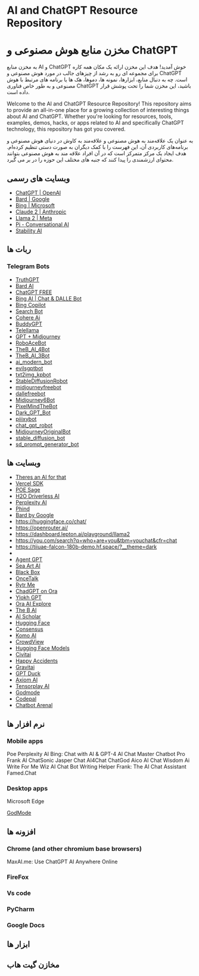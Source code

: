 # AI and ChatGPT Resource Repository
# مخزن منابع هوش مصنوعی و ChatGPT
به مخزن منابع AI و ChatGPT خوش آمدید! هدف این مخزن ارائه یک مکان همه کاره برای مجموعه ای رو به رشد از چیزهای جالب در مورد هوش مصنوعی و ChatGPT است. چه به دنبال منابع، ابزارها، نمونه ها، دموها، هک ها یا برنامه های مرتبط با هوش مصنوعی و به طور خاص فناوری ChatGPT باشید، این مخزن شما را تحت پوشش قرار داده است.

Welcome to the AI and ChatGPT Resource Repository! This repository aims to provide an all-in-one place for a growing collection of interesting things about AI and ChatGPT. Whether you're looking for resources, tools, examples, demos, hacks, or apps related to AI and specifically ChatGPT technology, this repository has got you covered.

به عنوان یک علاقه‌مند به هوش مصنوعی و علاقه‌مند به کاوش در دنیای هوش مصنوعی و برنامه‌های کاربردی آن، این فهرست را با کمک دیگران به صورت دستی تنظیم کرده‌ام. هدف ایجاد یک مرکز متمرکز است که در آن افراد علاقه مند به هوش مصنوعی بتوانند محتوای ارزشمندی را پیدا کنند که جنبه های مختلف این حوزه را در بر می گیرد.
## وبسایت های رسمی

- [ChatGPT | OpenAI](https://openai.com/chatgpt)
- [Bard | Google ](https://bard.google.com/)
- [Bing | Microsoft ](https://www.bing.com/?/ai)
- [Claude 2 | Anthropic ](https://www.anthropic.com/index/claude-2)
- [Llama 2 | Meta ](https://ai.meta.com/llama/#download-the-model)
- [Pi - Conversational AI](https://pi.ai/talk)
- [Stability AI](https://stability.ai/)
## ربات ها
### Telegram Bots
- [TruthGPT](https://t.me/xtelegpt_bot)
- [Bard AI](https://t.me/bard_kpbot) 
- [ChatGPT FREE](https://t.me/OPENAl_ChatGPT_bot)
- [Bing AI | Chat & DALLE Bot](https://t.me/chatgpt4_megabot)
- [Bing Copilot](https://t.me/askbingbot)
- [Search Bot](https://t.me/ribot)
- [Cohere Ai](https://t.me/askprobot)  
- [BuddyGPT](https://t.me/BuddyGPTBot)
- [Telellama](https://t.me/telellamabot)
- [GPT + Midjourney](https://t.me/chatsgpts_bot)
- [RoboAceBot](https://t.me/RoboAceBot)
- [TheB_AI_4Bot](https://t.me/TheB_AI_4Bot)
- [TheB_AI_3Bot](https://t.me/TheB_AI_3Bot)  
- [ai_modern_bot](https://t.me/ai_modern_bot)
- [evilsgptbot](https://t.me/evilsgptbot)
- [txt2img_kpbot](https://t.me/txt2img_kpbot)
- [StableDiffusionRobot](https://t.me/StableDiffusionRobot) 
- [midjourneyfreebot](https://t.me/midjourneyfreebot)
- [dallefreebot](https://t.me/dallefreebot)
- [Midjourney6Bot](https://t.me/Midjourney6Bot)
- [PixelMindTheBot](https://t.me/PixelMindTheBot)
- [Dark_GPT_Bot](https://t.me/Dark_GPT_Bot)
- [piiixybot](https://t.me/piiixybot)
- [chat_gpt_robot](https://t.me/chat_gpt_robot)
- [MidjourneyOriginalBot](https://t.me/MidjourneyOriginalBot)
- [stable_diffusion_bot](https://t.me/stable_diffusion_bot) 
- [sd_prompt_generator_bot](https://t.me/sd_prompt_generator_bot)

## وبسایت ها

- [Theres an AI for that](https://theresanaiforthat.com/)
- [Vercel SDK](https://sdk.vercel.ai/)
- [POE Sage](https://poe.com/Sage)
- [H2O Driverless AI](https://gpt.h2o.ai/?hp=chat&utm_source=h2o.ai&utm_medium=referral&utm_campaign=h2o-home-page-plg)
- [Perplexity AI](https://www.perplexity.ai/)
- [Phind](https://www.phind.com/)
- [Bard by Google](https://bard.google.com/)
- https://huggingface.co/chat/
- https://openrouter.ai/
- https://dashboard.lepton.ai/playground/llama2
- https://you.com/search?q=who+are+you&tbm=youchat&cfr=chat
- https://tiiuae-falcon-180b-demo.hf.space/?__theme=dark
- 
- [Agent GPT](https://agentgpt.reworkd.ai/agent?id=clm45eq0000npjq08w5ptcjru)
- [Sea Art AI](https://www.seaart.ai/home)
- [Black Box](https://www.useblackbox.io/search)  
- [OnceTalk](https://oncetalk.com/#/)
- [Rytr Me](https://app.rytr.me/create/file/64eb7ae0c5c98e2d6ea54091)
- [ChadGPT on Ora](https://ora.ai/teambots/chadgpt)
- [Ylokh GPT](https://chat.ylokh.xyz/)
- [Ora AI Explore](https://ora.ai/explore?type=trending)
- [The B AI](https://chatbot.theb.ai/#/chat/1688388943679)
- [AI Scholar](https://ai-chat.scholarcn.com/)
- [Hugging Face](https://huggingface.co/)
- [Consensus](https://consensus.app/search/)
- [Komo AI](https://komo.ai/)
- [CrowdView](https://crowdview.ai/)
- [Hugging Face Models](https://huggingface.co/models?sort=downloads)  
- [Civitai](https://civitai.com/)
- [Happy Accidents](https://www.happyaccidents.ai/create) 
- [Gravitai](https://webui.graviti.com/?c=A870D787&utm_source=civitai&__theme=dark)
- [GPT Duck](https://www.gptduck.com/)
- [Axiom AI](https://axiom.ai/)
- [Tensorplay AI](https://tensorplay.ai/models/28303/run)
- [Godmode](https://godmode.space/)
- [Codepal](https://codepal.ai/)
- [ Chatbot Arenal](https://chat.lmsys.org/?arena)

## نرم افزار ها
### Mobile apps
Poe
Perplexity AI
Bing: Chat with AI & GPT-4
AI Chat Master
Chatbot Pro
Frank AI
ChatSonic
Jasper Chat
AI4Chat
ChatGod 
Aico AI Chat 
Wisdom Ai 
Write For Me
Wiz AI Chat Bot Writing Helper
Frank: The AI Chat Assistant
Famed.Chat

### Desktop apps 
Microsoft Edge

[GodMode](https://github.com/smol-ai/GodMode)




## افزونه ها
### Chrome (and other chromium base browsers)
MaxAI.me: Use ChatGPT AI Anywhere Online

### FireFox 
### Vs code
### PyCharm
### Google Docs
## ابزار ها
## مخازن گیت هاب
